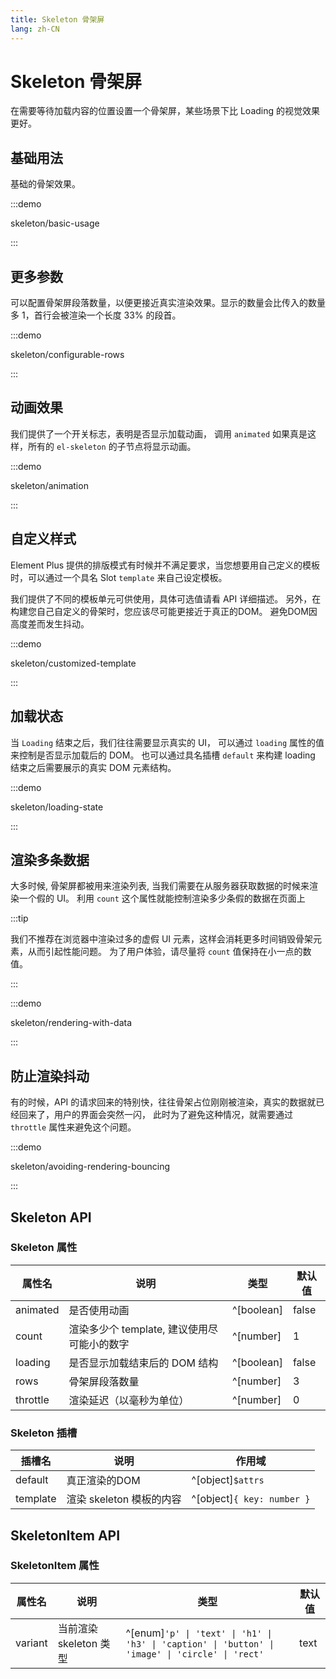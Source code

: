 ```yaml
---
title: Skeleton 骨架屏
lang: zh-CN
---
```


# Skeleton 骨架屏

在需要等待加载内容的位置设置一个骨架屏，某些场景下比 Loading 的视觉效果更好。

## 基础用法

基础的骨架效果。

:::demo

skeleton/basic-usage

:::

## 更多参数

可以配置骨架屏段落数量，以便更接近真实渲染效果。显示的数量会比传入的数量多 1，首行会被渲染一个长度 33% 的段首。

:::demo

skeleton/configurable-rows

:::

## 动画效果

我们提供了一个开关标志，表明是否显示加载动画， 调用 `animated` 如果真是这样，所有的 `el-skeleton` 的子节点将显示动画。

:::demo

skeleton/animation

:::

## 自定义样式

Element Plus 提供的排版模式有时候并不满足要求，当您想要用自己定义的模板时，可以通过一个具名 Slot `template` 来自己设定模板。

我们提供了不同的模板单元可供使用，具体可选值请看 API 详细描述。 另外，在构建您自己自定义的骨架时，您应该尽可能更接近于真正的DOM。 避免DOM因高度差而发生抖动。

:::demo

skeleton/customized-template

:::

## 加载状态

当 `Loading` 结束之后，我们往往需要显示真实的 UI， 可以通过 `loading` 属性的值来控制是否显示加载后的 DOM。 也可以通过具名插槽 `default` 来构建 loading 结束之后需要展示的真实 DOM 元素结构。

:::demo

skeleton/loading-state

:::

## 渲染多条数据

大多时候, 骨架屏都被用来渲染列表, 当我们需要在从服务器获取数据的时候来渲染一个假的 UI。 利用 `count` 这个属性就能控制渲染多少条假的数据在页面上

:::tip

我们不推荐在浏览器中渲染过多的虚假 UI 元素，这样会消耗更多时间销毁骨架元素，从而引起性能问题。 为了用户体验，请尽量将 `count` 值保持在小一点的数值。

:::

:::demo

skeleton/rendering-with-data

:::

## 防止渲染抖动

有的时候，API 的请求回来的特别快，往往骨架占位刚刚被渲染，真实的数据就已经回来了，用户的界面会突然一闪， 此时为了避免这种情况，就需要通过 `throttle` 属性来避免这个问题。

:::demo

skeleton/avoiding-rendering-bouncing

:::

## Skeleton API

### Skeleton 属性

| 属性名      | 说明                          | 类型         | 默认值   |
| -------- | --------------------------- | ---------- | ----- |
| animated | 是否使用动画                      | ^[boolean] | false |
| count    | 渲染多少个 template, 建议使用尽可能小的数字 | ^[number]  | 1     |
| loading  | 是否显示加载结束后的 DOM 结构           | ^[boolean] | false |
| rows     | 骨架屏段落数量                     | ^[number]  | 3     |
| throttle | 渲染延迟（以毫秒为单位）                | ^[number]  | 0     |

### Skeleton 插槽

| 插槽名      | 说明                | 作用域                        |
| -------- | ----------------- | -------------------------- |
| default  | 真正渲染的DOM          | ^[object]`$attrs`          |
| template | 渲染 skeleton 模板的内容 | ^[object]`{ key: number }` |

## SkeletonItem API

### SkeletonItem 属性

| 属性名     | 说明               | 类型                                                                                                       | 默认值  |
| ------- | ---------------- | -------------------------------------------------------------------------------------------------------- | ---- |
| variant | 当前渲染 skeleton 类型 | ^[enum]`'p' \| 'text' \| 'h1' \| 'h3' \| 'caption' \| 'button' \| 'image' \| 'circle' \| 'rect'` | text |
